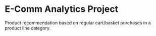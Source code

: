 # E-Comm Analytics Project
Product recommendation based on regular cart/basket purchases in a product line category.
